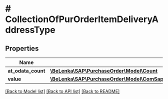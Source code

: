 # # CollectionOfPurOrderItemDeliveryAddressType

## Properties

Name | Type | Description | Notes
------------ | ------------- | ------------- | -------------
**at_odata_count** | [**\BeLenka\SAP\PurchaseOrder\Model\Count**](Count.md) |  | [optional]
**value** | [**\BeLenka\SAP\PurchaseOrder\Model\ComSapGatewaySrvdA2xApiPurchaseorder2V0001PurOrderItemDeliveryAddressType[]**](ComSapGatewaySrvdA2xApiPurchaseorder2V0001PurOrderItemDeliveryAddressType.md) |  | [optional]

[[Back to Model list]](../../README.md#models) [[Back to API list]](../../README.md#endpoints) [[Back to README]](../../README.md)
